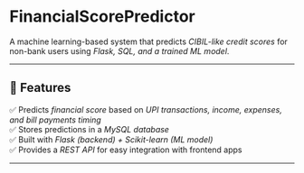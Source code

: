 # FinancialScorePredictor

A machine learning-based system that predicts *CIBIL-like credit scores* for non-bank users using *Flask, SQL, and a trained ML model*.

---

## 🚀 Features

✅ Predicts *financial score* based on *UPI transactions, income, expenses, and bill payments timing*  
✅ Stores predictions in a *MySQL database*  
✅ Built with *Flask (backend) + Scikit-learn (ML model)*  
✅ Provides a *REST API* for easy integration with frontend apps  

---

